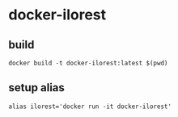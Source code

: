 # docker-ilorest

## build

```
docker build -t docker-ilorest:latest $(pwd)
```

## setup alias

```
alias ilorest='docker run -it docker-ilorest'
```
